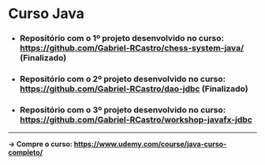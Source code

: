 # Curso Java

- ### Repositório com o 1º projeto desenvolvido no curso: https://github.com/Gabriel-RCastro/chess-system-java/ (Finalizado)

- ### Repositório com o 2º projeto desenvolvido no curso: https://github.com/Gabriel-RCastro/dao-jdbc (Finalizado)

- ### Repositório com o 3º projeto desenvolvido no curso: https://github.com/Gabriel-RCastro/workshop-javafx-jdbc

---
**-> Compre o curso: https://www.udemy.com/course/java-curso-completo/**